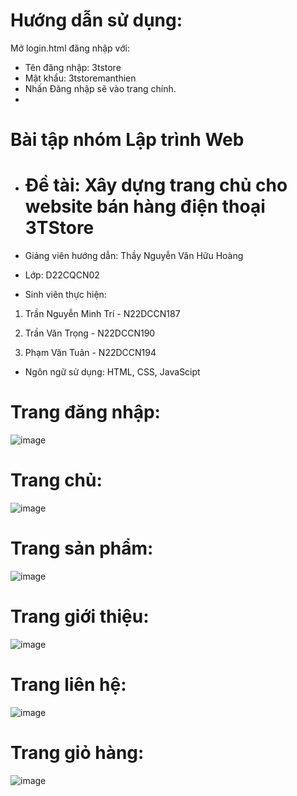 # Hướng dẫn sử dụng:
Mở login.html đăng nhập với:
- Tên đăng nhập: 3tstore
- Mật khẩu: 3tstoremanthien
- Nhấn Đăng nhập sẽ vào trang chính.
- 
# Bài tập nhóm Lập trình Web
- # Đề tài: Xây dựng trang chủ cho website bán hàng điện thoại 3TStore

- Giảng viên hướng dẫn: Thầy Nguyễn Văn Hữu Hoàng

- Lớp: D22CQCN02

- Sinh viên thực hiện:

1. Trần Nguyễn Minh Trí - N22DCCN187

2. Trần Văn Trọng - N22DCCN190

3. Phạm Văn Tuân - N22DCCN194

- Ngôn ngữ sử dụng: HTML, CSS, JavaScipt


# Trang đăng nhập:
![image](https://github.com/user-attachments/assets/02115dac-391f-42a0-8e14-441f355cb151)

# Trang chủ:
![image](https://github.com/user-attachments/assets/77a343b9-d001-48ec-be69-14a2a72a182d)

# Trang sản phẩm:
![image](https://github.com/user-attachments/assets/32f4f7fb-4961-4206-bb60-1907263a6f6e)

# Trang giới thiệu:
![image](https://github.com/user-attachments/assets/e520b4d2-db15-4007-9c38-b068f46d4a8a)

# Trang liên hệ:
![image](https://github.com/user-attachments/assets/0341f3cf-261c-49b6-96b5-89dc161f40d6)

# Trang giỏ hàng:
![image](https://github.com/user-attachments/assets/6e0df23c-7e0f-4dcd-872d-a6139e8d84c6)









